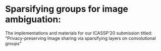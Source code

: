 # Sparsifying groups for image ambiguation:

The implementations and materials for our ICASSP'20 submission titled:	"Privacy-preserving Image sharing via sparsifying layers on convolutional groups"
